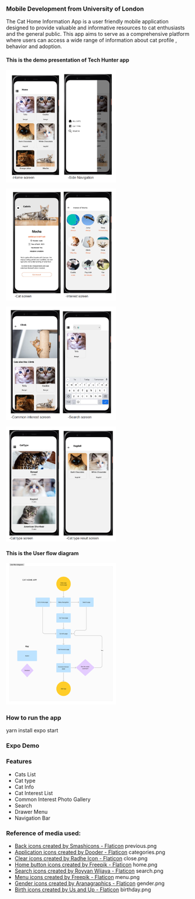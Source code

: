 
### Mobile Development from University of London 

The Cat Home Information App is a user friendly mobile application designed to
provide valuable and informative resources to cat enthusiasts and the general public.
This app aims to serve as a comprehensive platform where users can access a wide
range of information about cat profile , behavior and adoption.

#### This is the demo presentation of Tech Hunter app
<img
  src="/assets/prototype1.png"
  alt="Tech Hunter app demo 1"
  title="Tech Hunter app demo 1"
  style="display: inline-block; margin: 0 auto; max-width: 300px">

<img
  src="/assets/prototype2.png"
  alt="Tech Hunter app demo 2"
  title="Tech Hunter app demo 2"
  style="display: inline-block; margin: 0 auto; max-width: 300px">

  <img
  src="/assets/prototype3.png"
  alt="Tech Hunter app demo 3"
  title="Tech Hunter app demo 3"
  style="display: inline-block; margin: 0 auto; max-width: 300px">

  <img
  src="/assets/prototype4.png"
  alt="Tech Hunter app demo 4"
  title="Tech Hunter app demo 4"
  style="display: inline-block; margin: 0 auto; max-width: 300px">

#### This is the User flow diagram
<img
  src="/assets/User flow diagram.png"
  alt="User flow diagram"
  title="User flow diagram"
  style="display: inline-block; margin: 0 auto; max-width: 300px">

### How to run the app

yarn install
expo start

### Expo Demo

<a href="https://snack.expo.dev/@hannalam/cat-home"></a>

### Features

- Cats List
- Cat type
- Cat Info
- Cat Interest List
- Common Interest Photo Gallery
- Search
- Drawer Menu
- Navigation Bar

### Reference of media used:

- <a href="https://www.flaticon.com/free-icons/back" title="back icons">Back icons created by Smashicons - Flaticon</a> previous.png
- <a href="https://www.flaticon.com/free-icons/application" title="application icons">Application icons created by Dooder - Flaticon</a> categories.png
- <a href="https://www.flaticon.com/free-icons/clear" title="clear icons">Clear icons created by Radhe Icon - Flaticon</a> close.png
- <a href="https://www.flaticon.com/free-icons/home-button" title="home button icons">Home button icons created by Freepik - Flaticon</a> home.png
- <a href="https://www.flaticon.com/free-icons/search" title="search icons">Search icons created by Royyan Wijaya - Flaticon</a> search.png
- <a href="https://www.flaticon.com/free-icons/menu" title="menu icons">Menu icons created by Freepik - Flaticon</a> menu.png
- <a href="https://www.flaticon.com/free-icons/gender" title="gender icons">Gender icons created by Aranagraphics - Flaticon</a> gender.png
- <a href="https://www.flaticon.com/free-icons/birth" title="birth icons">Birth icons created by Us and Up - Flaticon</a> birthday.png

